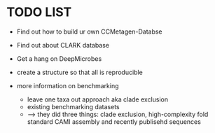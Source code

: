 # TODO LIST
- Find out how to build ur own CCMetagen-Databse
- Find out about CLARK database
- Get a hang on DeepMicrobes
- create a structure so that all is reproducible


- more information on benchmarking
  - leave one taxa out approach aka clade exclusion
  - existing benchmarking datasets
  - --> they did three things: clade exclusion, high-complexity fold standard CAMI assembly and recently publisehd sequences